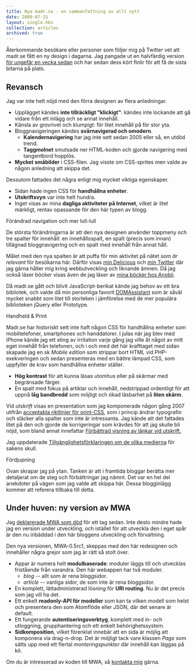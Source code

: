 ```yaml
---
title: Nya madr.se - en sammanfattning av allt nytt
date: 2009-07-31
layout: single.hbs
collection: articles
archived: true
---
```

Återkommande besökare eller personer som följer mig på Twitter vet att
madr.se fått en ny design i dagarna. Jag pangade ut en halvfärdig
version [för ungefär en vecka
sedan](http://twitter.com/madr/status/2788166142 "Twitter status: sidan uppe")
och har sedan dess kört finlir för att få de sista bitarna på plats.

Revansch
--------

Jag var inte helt nöjd med den förra designen av flera anledningar.

-   Upplägget kändes **inte tillräckligt "klickigt"**: kändes inte
    lockande att gå vidare från ett inlägg och se annat innehåll.
-   Känsla av grovrivet och klumpigt: för litet innehåll på för stor
    yta.
-   Bloggnavigeringen kändes **svårnavigerad och omodern**.
    -   **Kalendernavigering** har jag inte sett sedan 2005 eller så, en
        utdöd trend.
    -   **Taggmolnet** smutsade ner HTML-koden och gjorde navigering med
        tangentbord hopplös.
-   **Mycket småbilder** i CSS-filen. Jag visste om CSS-sprites men
    valde av någon anledning att skippa det.

Dessutom fattades det några enligt mig mycket viktiga egenskaper.

-   Sidan hade ingen CSS för **handhållna enheter**.
-   **Utskriftsvyn** var inte helt hundra.
-   Inget visas av mina **dagliga aktiviteter på Internet**, vilket är
    litet märkligt, rentav opassande för den här typen av blogg.


 Förändrad navigation och mer lull-lull

De största förändringarna är att den nya designen använder toppmeny och
tre spalter för innehåll: en innehållsspalt, en spalt (precis som innan)
tillägnad bloggnavigering och en spalt med innehåll från annat håll.

Målet med den nya spalten är att puffa för min aktivitet på nätet *som
är relevant* för besökarna här. Därför visas [min
Delicious](http://delicious.com/madr.se) och [min
Twitter](http://twitter.com/madr) där jag gärna håller mig kring
webbutveckling och liknande ämnen. Då jag också läser böcker visas även
de jag läser av [mina böcker hos Anobii](http://anobii.com/madr).

Då madr.se gått och blivit JavaScript-berikat kände jag behov av ett bra
bibliotek, och valde då min personliga favorit
[DOMAssistant](http://domassistant.com) som är såväl mycket snabbt som
litet till storleken i jämförelse med de mer populära biblioteken jQuery
eller Prototype.


 Handheld & Print

Madr.se har historiskt sett inte haft någon CSS för handhållna enheter
som mobiltelefoner, smartphones och handdatorer. I julas när jag blev
med iPhone kände jag ett sting av irritation varje gång jag ville åt
något av mitt eget innehåll från telefonen, och i och med det här
krafttaget med sidan skapade jag en sk *Mobile edition* som strippar
bort HTML vid PHP-exekveringen och sedan presenteras med en bättre
lämpad CSS, som uppfyller de krav som handhållna enheter ställer.

-   **Hög kontrast** för att kunna läsas utomhus eller på skärmar med
    begränsade färger.
-   En spalt med fokus på artiklar och innehåll, nedstrippad ordentligt
    för att uppnå **låg bandbredd** som möjligt och ökad läsbarhet på
    **liten skärm**.

Vid *utskrift* visas en presentation som jag komponerade någon gång 2007
utifrån [acceptabla riktlinjer för
print-CSS](http://www.alistapart.com/articles/goingtoprint/ "CSS Design: Going to Print"),
som i princip ändrar typografin och släcker alla spalter som inte är
intressanta. Jag kände att det fattades litet på den och gjorde de
korrigeringar som krävdes för att jag skulle bli nöjd, som bland annat
innefattar [Förbättrad visning av länkar vid
utskrift.](http://www.alistapart.com/articles/improvingprint/ "Improving Link Display for Print")

Jag uppdaterade [Tillgänglighetsförklaringen om de olika
medierna](/about/accessibility#mediums) för sakens skull.


 Fördjupning

Ovan skrapar jag på ytan. Tanken är att i framtida bloggar berätta mer
detaljerat om de steg och förbättringar jag nämnt. Det var en hel del
anekdoter på vägen som jag valde att skippa här. Dessa blogginlägg
kommer att referera tillbaka till detta.

Under huven: ny version av MWA
------------------------------

Jag [deklarerade MWA som
död](http://madr.se/blog/119 "Ingen fortsatt utveckling av Madr WebApp (MWA)")
för ett tag sedan. Inte desto mindre hade jag en version under
utveckling, och istället för att utveckla den i eget spår är den nu
inbäddad i den här bloggens utveckling och förvaltning.

Den nya versionen, MWA-0.5rc1, skeppas med den här redesignen och
innehåller några grejor som jag är rätt så stolt över.

-   Appar är numera helt **modulbaserade**: moduler läggs till och
    utvecklas fristående från varandra. Den här webappen har två
    moduler.
    -   *blog* -- allt som är rena bloggsidor.
    -   *article* -- vanliga sidor, de som inte är rena bloggsidor.
-   En komplett, lättadministrerad lösning för **URI routing**. Nu är
    det precis som jag vill ha det.
-   Ett enkelt **readonly-API för modeller** som kan ta vilken modell
    som helst och presentera den som Atomflöde eller JSON, där det
    senare är default.
-   Ett fungerande **autentiseringsverktyg**, komplett med in- och
    utloggning, grupphantering och ett enkelt behörighetssystem.
-   **Sidkomposition**, vilket förenklat innebär att en sida är möjlig
    att komponera via drag-n-drop. Det är möjligt tack vare klassen
    *Page* som sätts upp med ett flertal *monteringspunkter* där
    innehåll kan läggas på kö.

Om du är intresserad av koden till MWA, så [kontakta mig](/contact)
gärna.